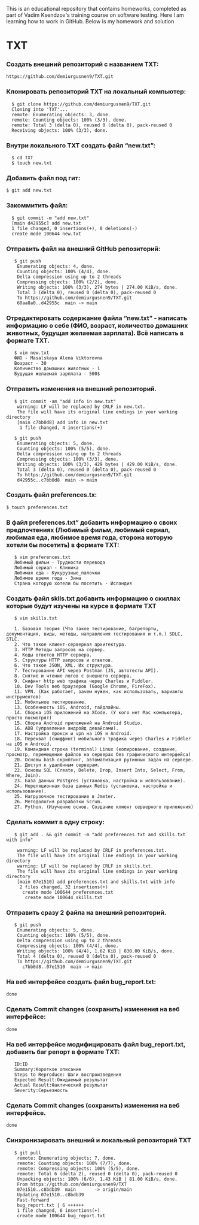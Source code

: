 This is an educational repository that contains homeworks, completed as part of Vadim Ksendzov's training course on software testing. 
Here I am learning how to work in GitHub. 
Below is my homework and solution
# TXT

### Создать внешний репозиторий c названием TXT:

`https://github.com/demiurgusnen9/TXT.git`

### Клонировать репозиторий TXT на локальный компьютер:
```
  $ git clone https://github.com/demiurgusnen9/TXT.git
  Cloning into 'TXT'...
  remote: Enumerating objects: 3, done.
  remote: Counting objects: 100% (3/3), done.
  remote: Total 3 (delta 0), reused 0 (delta 0), pack-reused 0
  Receiving objects: 100% (3/3), done.
```
### Внутри локального TXT создать файл “new.txt”:

```
  $ cd TXT
  $ touch new.txt
```

### Добавить файл под гит:
`
  $ git add new.txt
`
### Закоммитить файл:
```
  $ git commit -m "add new.txt"
  [main d42955c] add new.txt
  1 file changed, 0 insertions(+), 0 deletions(-)
  create mode 100644 new.txt
```
### Отправить файл на внешний GitHub репозиторий:
```
   $ git push
    Enumerating objects: 4, done.
    Counting objects: 100% (4/4), done.
    Delta compression using up to 2 threads
    Compressing objects: 100% (2/2), done.
    Writing objects: 100% (3/3), 274 bytes | 274.00 KiB/s, done.
    Total 3 (delta 0), reused 0 (delta 0), pack-reused 0
    To https://github.com/demiurgusnen9/TXT.git
    60aa8a0..d42955c  main -> main
```

### Отредактировать содержание файла “new.txt” - написать информацию о себе (ФИО, возраст, количество домашних животных, будущая желаемая зарплата). Всё написать в формате TXT.
```
   $ vim new.txt
   ФИО - Masalskaya Alena Viktorovna
   Возраст - 30
   Количество домашних животных - 1
   Будущая желаемая зарплата - 500$
```

### Отправить изменения на внешний репозиторий.
```
   $ git commit -am "add info in new.txt"
    warning: LF will be replaced by CRLF in new.txt.
    The file will have its original line endings in your working directory
    [main c7bb0d8] add info in new.txt
     1 file changed, 4 insertions(+)

   $ git push
    Enumerating objects: 5, done.
    Counting objects: 100% (5/5), done.
    Delta compression using up to 2 threads
    Compressing objects: 100% (3/3), done.
    Writing objects: 100% (3/3), 429 bytes | 429.00 KiB/s, done.
    Total 3 (delta 0), reused 0 (delta 0), pack-reused 0
    To https://github.com/demiurgusnen9/TXT.git
    d42955c..c7bb0d8  main -> main
```

### Создать файл preferences.tx:
`
   $ touch preferences.txt
`

### В файл preferences.txt” добавить информацию о своих предпочтениях (Любимый фильм, любимый сериал, любимая еда, любимое время года, сторона которую хотели бы посетить) в формате TXT:
```
   $ vim preferences.txt
   Любимый фильм - Трудности перевода
   Любимый сериал - Клиника
   Любимая еда - Кукурузные_палочки
   Любимое время года - Зима
   Страна которую хотели бы посетить - Исландия
```

### Создать файл sklls.txt добавить информацию о скиллах которые будут изучены на курсе в формате TXT
```
   $ vim skills.txt

   1. Базовая теория (Что такое тестирование, багрепорты, документация, виды, методы, направления тестирования и т.п.) SDLC, STLC.
   2. Что такое клиент-серверная архитектура.
   3. HTTP Методы запросов на сервер.
   4. Коды ответов HTTP сервера.
   5. Структуры HTTP запросов и ответов.
   6. Что такое JSON, XML. Их структура.
   7. Тестирование API через Postman (JS, автотесты API).
   8. Снятие и чтение логов c внешнего сервера.
   9. Снифинг http web трафика через Charles и Fiddler.
   10. Dev Tools веб браузеров (Google Chrome, FireFox).
   11. VPN. (Как работает, зачем нужен, как использовать, варианты инструментов)
   12. Мобильное тестирование.
   13. Особенность iOS, Android, гайдлайны.
   14. Сборка iOS приложений на XCode. (У кого нет Mac компьютера, просто посмотрят)
   15. Сборка Android приложений на Android Studio.
   16. ADB (управление андройд девайсами).
   17. Настройка прокси и vpn на iOS и Android.
   18. Перехват (сниффинг) мобильного трафика через Charles и Fiddler на iOS и Android.
   19. Командная строка (terminal) Linux (копирование, создание, просмотр, перемещение файлов на серверах без графического интерфейса)
   20. Основы bash скриптинг, автоматизация рутинных задач на сервере.
   21. Доступ к удалённым серверам.
   22. Основы SQL (Create, Delete, Drop, Insert Into, Select, From, Where, Join).
   23. База данных Postgres (установка, настройка и использование).
   24. Нереляционная база данных Redis (установка, настройка и использование).
   25. Нагрузочное тестирование в Jmeter.
   26. Методология разработки Scrum.
   27. Python. (Изучение основ. Создание клиент серверного приложения)
```

### Сделать коммит в одну строку:
```
   $ git add . && git commit -m "add preferences.txt and skills.txt with info"

    warning: LF will be replaced by CRLF in preferences.txt.
    The file will have its original line endings in your working directory
    warning: LF will be replaced by CRLF in skills.txt.
    The file will have its original line endings in your working directory
    [main 07e1510] add preferences.txt and skills.txt with info
     2 files changed, 32 insertions(+)
      create mode 100644 preferences.txt
       create mode 100644 skills.txt
```

### Отправить сразу 2 файла на внешний репозиторий.
```
   $ git push
    Enumerating objects: 5, done.
    Counting objects: 100% (5/5), done.
    Delta compression using up to 2 threads
    Compressing objects: 100% (4/4), done.
    Writing objects: 100% (4/4), 1.62 KiB | 830.00 KiB/s, done.
    Total 4 (delta 0), reused 0 (delta 0), pack-reused 0
    To https://github.com/demiurgusnen9/TXT.git
      c7bb0d8..07e1510  main -> main
```

### На веб интерфейсе создать файл bug_report.txt:
`
   done
`
### Сделать Commit changes (сохранить) изменения на веб интерфейсе:
`
   done
`

### На веб интерфейсе модифицировать файл bug_report.txt, добавить баг репорт в формате TXT:
```
   ID:ID
   Summary:Короткое описание
   Steps to Reproduce: Шаги воспроизведения
   Expected Result:Ожидаемый результат
   Actual Result:Фактический результат
   Severity:Серьезность	
```

### Сделать Commit changes (сохранить) изменения на веб интерфейсе.
`
   done
`

### Синхронизировать внешний и локальный репозиторий TXT
```
   $ git pull
    remote: Enumerating objects: 7, done.
    remote: Counting objects: 100% (7/7), done.
    remote: Compressing objects: 100% (5/5), done.
    remote: Total 6 (delta 2), reused 0 (delta 0), pack-reused 0
    Unpacking objects: 100% (6/6), 1.43 KiB | 81.00 KiB/s, done.
    From https://github.com/demiurgusnen9/TXT
    07e1510..c8bdb39  main       -> origin/main
    Updating 07e1510..c8bdb39
    Fast-forward
    bug_report.txt | 6 ++++++
    1 file changed, 6 insertions(+)
    create mode 100644 bug_report.txt
```
